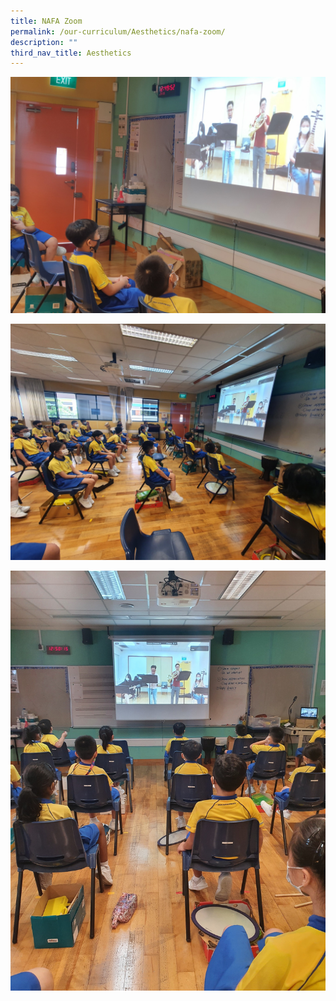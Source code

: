 ```yaml
---
title: NAFA Zoom
permalink: /our-curriculum/Aesthetics/nafa-zoom/
description: ""
third_nav_title: Aesthetics
---
```

![](/images/Aesthetics/NAFA%20Zoom%201.jpeg)

![](/images/Aesthetics/NAFA%20Zoom%202.jpeg)

![](/images/Aesthetics/NAFA%20Zoom%203.jpeg)